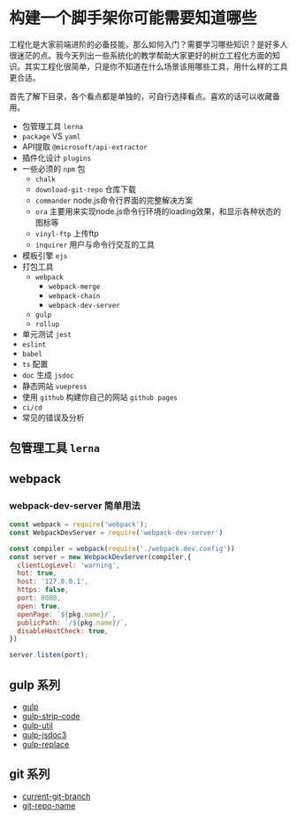 # 构建一个脚手架你可能需要知道哪些

工程化是大家前端进阶的必备技能，那么如何入门？需要学习哪些知识？是好多人很迷茫的点。我今天列出一些系统化的教学帮助大家更好的树立工程化方面的知识。其实工程化很简单，只是你不知道在什么场景该用哪些工具，用什么样的工具更合适。

首先了解下目录，各个看点都是单独的，可自行选择看点。喜欢的话可以收藏备用。
 
- 包管理工具 `lerna`
- `package` VS `yaml`
- API提取 `@microsoft/api-extractor`
- 插件化设计 `plugins`
- 一些必须的 `npm` 包
  - `chalk`
  - `download-git-repo` 仓库下载 
  - `commander` node.js命令行界面的完整解决方案 
  - `ora` 主要用来实现node.js命令行环境的loading效果，和显示各种状态的图标等
  - `vinyl-ftp` 上传ftp
  - `inquirer` 用户与命令行交互的工具
- 模板引擎 `ejs`
- 打包工具
  - `webpack`
    - `webpack-merge`
    - `webpack-chain`
    - `webpack-dev-server`
  - `gulp`
  - `rollup`
- 单元测试 `jest`
- `eslint`
- `babel`
- `ts` 配置
- `doc` 生成 `jsdoc`
- 静态网站 `vuepress`
- 使用 `github` 构建你自己的网站 `github pages`
- `ci/cd`
- 常见的错误及分析

## 包管理工具 `lerna`




## webpack

### webpack-dev-server 简单用法

```js
const webpack = require('webpack');
const WebpackDevServer = require('webpack-dev-server') 

const compiler = webpack(require('./webpack.dev.config'))
const server = new WebpackDevServer(compiler,{
  clientLogLevel: 'warning',
  hot: true,
  host: '127.0.0.1',
  https: false,
  port: 8080,
  open: true,
  openPage: `${pkg.name}/`,
  publicPath: `/${pkg.name}/`,
  disableHostCheck: true,
})

server.listen(port);
```

## gulp 系列

- [gulp](https://www.npmjs.com/package/gulp)
- [gulp-strip-code](https://www.npmjs.com/package/gulp-strip-code)
- [gulp-util](https://www.npmjs.com/package/gulp-util)
- [gulp-jsdoc3](https://www.npmjs.com/package/gulp-jsdoc3)
- [gulp-replace](https://www.npmjs.com/package/gulp-replace)

## git 系列

- [current-git-branch](https://www.npmjs.com/package/current-git-branch)
- [git-repo-name](https://www.npmjs.com/package/git-repo-name)